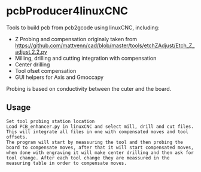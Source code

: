 # pcbProducer4linuxCNC

Tools to build pcb from pcb2gcode using linuxCNC, including:

* Z Probing and compensation originaly taken from https://github.com/mattvenn/cad/blob/master/tools/etchZAdjust/Etch_Z_adjust.2.2.py
* Milling, drilling and cutting integration with compensation
* Center drilling
* Tool ofset compensation
* GUI helpers for Axis and Gmoccapy

Probing is based on conductivity between the cuter and the board.

## Usage

	Set tool probing station location
	Load PCB_enhancer.py in linuxCNC and select mill, drill and cut files. This will integrate all files in one with compensated moves and tool offsets.
	The program will start by meassuring the tool and then probing the board to compensate moves, after that it will start compensated moves, when done with engraving it will make center drilling and then ask for tool change. After each tool change they are meassured in the measuring table in order to compensate moves.


